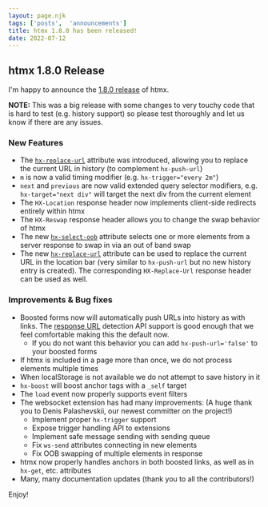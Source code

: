 ```yaml
---
layout: page.njk
tags: ['posts',  'announcements']
title: htmx 1.8.0 has been released!
date: 2022-07-12
---
```


## htmx 1.8.0 Release

I'm happy to announce the [1.8.0 release](https://unpkg.com/browse/htmx.org@1.8.0/) of htmx.

**NOTE:**  This was a big release with some changes to very touchy code that is hard to test (e.g. history support) so
please test thoroughly and let us know if there are any issues.

### New Features

* The [`hx-replace-url`](https://htmx.org/attributes/hx-replace-url) attribute was introduced, allowing you to replace
  the current URL in history (to complement `hx-push-url`)
* `m` is now a valid timing modifier (e.g. `hx-trigger="every 2m"`)
* `next` and `previous` are now valid extended query selector modifiers, e.g. `hx-target="next div"` will target the
  next div from the current element
* The `HX-Location` response header now implements client-side redirects entirely within htmx
* The `HX-Reswap` response header allows you to change the swap behavior of htmx
* The new [`hx-select-oob`](/attributes/hx-select-oob) attribute selects one or more elements from a server response to swap in via an out of band swap
* The new [`hx-replace-url`](/attributes/hx-replace-url) attribute can be used to replace the current URL in the location
  bar (very similar to `hx-push-url` but no new history entry is created).  The corresponding `HX-Replace-Url` response header can be used as well.
  
### Improvements & Bug fixes

* Boosted forms now will automatically push URLs into history as with links.  The [response URL](https://caniuse.com/mdn-api_xmlhttprequest_responseurl)
  detection API support is good enough that we feel comfortable making this the default now.
  * If you do not want this behavior you can add `hx-push-url='false'` to your boosted forms
* If htmx is included in a page more than once, we do not process elements multiple times
* When localStorage is not available we do not attempt to save history in it
* `hx-boost` will boost anchor tags with a `_self` target
* The `load` event now properly supports event filters
* The websocket extension has had many improvements: (A huge thank you to Denis Palashevskii, our newest committer on the project!)
  * Implement proper `hx-trigger` support
  * Expose trigger handling API to extensions
  * Implement safe message sending with sending queue
  * Fix `ws-send` attributes connecting in new elements
  * Fix OOB swapping of multiple elements in response
* htmx now properly handles anchors in both boosted links, as well as in `hx-get`, etc. attributes
* Many, many documentation updates (thank you to all the contributors!)

Enjoy!
